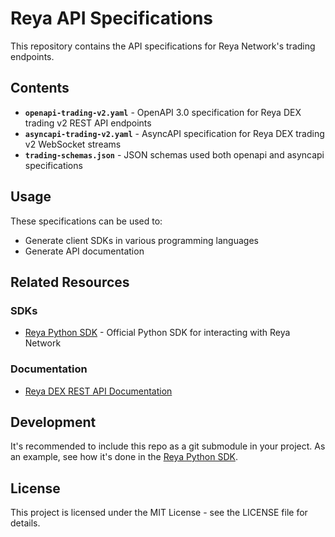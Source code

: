 # Reya API Specifications

This repository contains the API specifications for Reya Network's trading endpoints.

## Contents

- **`openapi-trading-v2.yaml`** - OpenAPI 3.0 specification for Reya DEX trading v2 REST API endpoints
- **`asyncapi-trading-v2.yaml`** - AsyncAPI specification for Reya DEX trading v2 WebSocket streams
- **`trading-schemas.json`** - JSON schemas used both openapi and asyncapi specifications

## Usage

These specifications can be used to:
- Generate client SDKs in various programming languages
- Generate API documentation


## Related Resources

### SDKs
- [Reya Python SDK](https://github.com/Reya-Labs/reya-python-sdk) - Official Python SDK for interacting with Reya Network

### Documentation
- [Reya DEX REST API Documentation](https://docs.reya.xyz/technical-docs/reya-dex-rest-api) 
  <!-- TODO: Update this link to point to the new API documentation once available -->

## Development

It's recommended to include this repo as a git submodule in your project. As an example, see how it's done in the [Reya Python SDK](https://github.com/Reya-Labs/reya-python-sdk).

## License

This project is licensed under the MIT License - see the LICENSE file for details.